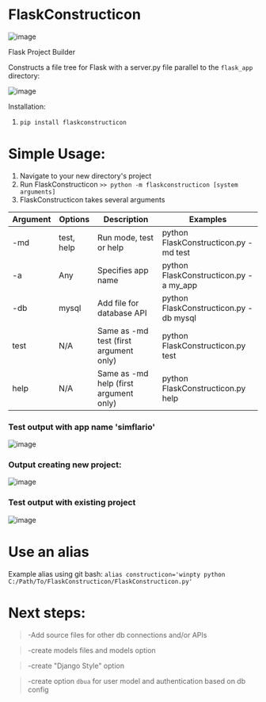 # FlaskConstructicon
![image](https://user-images.githubusercontent.com/75331586/177195753-b57551ca-c7ab-4299-9b7d-8da8c0b321f5.png)

Flask Project Builder

Constructs a file tree for Flask with a server.py file parallel to the `flask_app` directory:

![image](https://user-images.githubusercontent.com/75331586/177196250-5b0ae026-6562-4c08-b999-96f47b3374c9.png)

Installation:
1) `pip install flaskconstructicon`

# Simple Usage:
1) Navigate to your new directory's project
2) Run FlaskConstructicon
`>> python -m flaskconstructicon [system arguments]`
3) FlaskConstructicon takes several arguments 

<table>
    <thead>
        <tr>
            <th>Argument</th>
            <th>Options</th>
            <th>Description</th>
            <th>Examples</th>
        </tr>
    </thead>
    <tbody>
        <tr>
            <td>-md</td>
            <td>test, help</td>
            <td>Run mode, test or help</td>
            <td>python FlaskConstructicon.py -md test</td>
        </tr>
        <tr>
            <td>-a</td>
            <td>Any</td>
            <td>Specifies app name</td>
            <td>python FlaskConstructicon.py -a my_app</td>
        </tr>
        <tr>
            <td>-db</td>
            <td>mysql</td>
            <td>Add file for database API</td>
            <td>python FlaskConstructicon.py -db mysql</td>
        </tr>
        <tr>
            <td>test</td>
            <td>N/A</td>
            <td>Same as -md test (first argument only)</td>
            <td>python FlaskConstructicon.py test</td>
        </tr>
        <tr>
            <td>help</td>
            <td>N/A</td>
            <td>Same as -md help (first argument only)</td>
            <td>python FlaskConstructicon.py help</td>
        </tr>
    </tbody>
</table>

<h3>Test output with app name 'simflario'</h3>

![image](https://user-images.githubusercontent.com/75331586/177251274-b439eb82-0787-4179-a4b2-ca8bf2b981f2.png)

<h3>Output creating new project:</h3>

![image](https://user-images.githubusercontent.com/75331586/177251369-0f797d52-c371-4aba-a914-9762cc7c141a.png)

<h3>Test output with existing project</h3>

![image](https://user-images.githubusercontent.com/75331586/177251447-4dcc19a0-05fa-4f92-ba1f-09563d31a280.png)


# Use an alias
Example alias using git bash:
`alias constructicon='winpty python C:/Path/To/FlaskConstructicon/FlaskConstructicon.py'`

# Next steps:

>-Add source files for other db connections and/or APIs

>-create models files and models option

>-create "Django Style" option

>-create option `dbua` for user model and authentication based on db config
